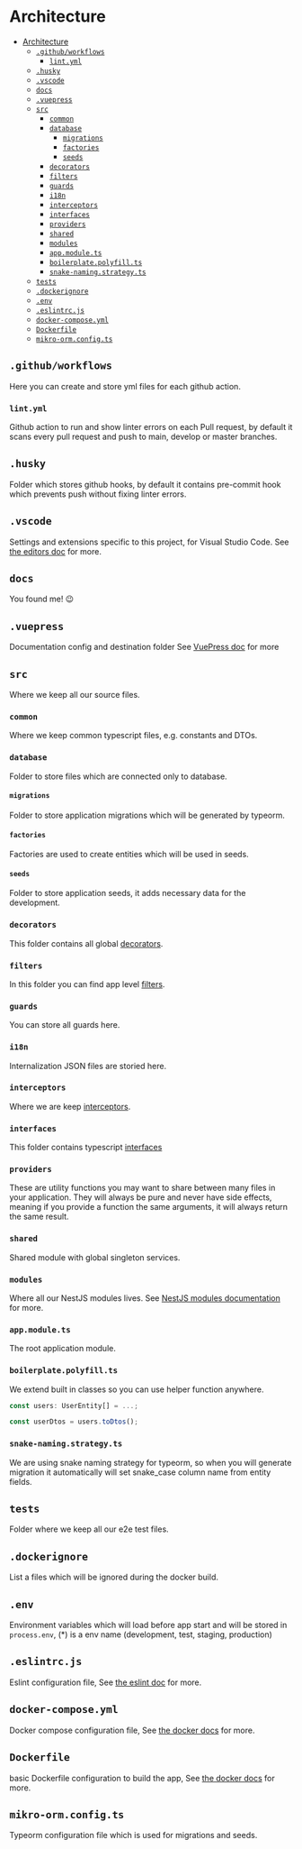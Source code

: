 # Architecture

- [Architecture](#architecture)
  - [`.github/workflows`](#githubworkflows)
    - [`lint.yml`](#lintyml)
  - [`.husky`](#husky)
  - [`.vscode`](#vscode)
  - [`docs`](#docs)
  - [`.vuepress`](#vuepress)
  - [`src`](#src)
    - [`common`](#common)
    - [`database`](#database)
      - [`migrations`](#migrations)
      - [`factories`](#factories)
      - [`seeds`](#seeds)
    - [`decorators`](#decorators)
    - [`filters`](#filters)
    - [`guards`](#guards)
    - [`i18n`](#i18n)
    - [`interceptors`](#interceptors)
    - [`interfaces`](#interfaces)
    - [`providers`](#providers)
    - [`shared`](#shared)
    - [`modules`](#modules)
    - [`app.module.ts`](#appmodulets)
    - [`boilerplate.polyfill.ts`](#boilerplatepolyfillts)
    - [`snake-naming.strategy.ts`](#snake-namingstrategyts)
  - [`tests`](#tests)
  - [`.dockerignore`](#dockerignore)
  - [`.env`](#env)
  - [`.eslintrc.js`](#eslintrcjs)
  - [`docker-compose.yml`](#docker-composeyml)
  - [`Dockerfile`](#dockerfile)
  - [`mikro-orm.config.ts`](#ormconfigts)

## `.github/workflows`

Here you can create and store yml files for each github action.

### `lint.yml`

Github action to run and show linter errors on each Pull request, by default it scans every pull request and push to main, develop or master branches.

## `.husky`

Folder which stores github hooks, by default it contains pre-commit hook which prevents push without fixing linter errors.

## `.vscode`

Settings and extensions specific to this project, for Visual Studio Code. See [the editors doc](editors.md#visual-studio-code) for more.

## `docs`

You found me! :wink:

## `.vuepress`

Documentation config and destination folder See [VuePress doc](https://vuepress.vuejs.org) for more

## `src`

Where we keep all our source files.

### `common`

Where we keep common typescript files, e.g. constants and DTOs.

### `database`

Folder to store files which are connected only to database.

#### `migrations`

Folder to store application migrations which will be generated by typeorm.

#### `factories`

Factories are used to create entities which will be used in seeds. 

#### `seeds`

Folder to store application seeds, it adds necessary data for the development.

### `decorators`

This folder contains all global [decorators](https://www.typescriptlang.org/docs/handbook/decorators.html).

### `filters`

In this folder you can find app level [filters](https://docs.nestjs.com/exception-filters).

### `guards`

You can store all guards here.

### `i18n`

Internalization JSON files are storied here.

### `interceptors`

Where we are keep [interceptors](https://docs.nestjs.com/interceptors).

### `interfaces`

This folder contains typescript [interfaces](https://www.typescriptlang.org/docs/handbook/interfaces.html)

### `providers`

These are utility functions you may want to share between many files in your application. They will always be pure and never have side effects, meaning if you provide a function the same arguments, it will always return the same result.

### `shared`

Shared module with global singleton services.

### `modules`

Where all our NestJS modules lives. See [NestJS modules documentation](https://docs.nestjs.com/modules) for more.

### `app.module.ts`

The root application module.

### `boilerplate.polyfill.ts`

We extend built in classes so you can use helper function anywhere.

```typescript
const users: UserEntity[] = ...;

const userDtos = users.toDtos();
```

### `snake-naming.strategy.ts`

We are using snake naming strategy for typeorm, so when you will generate migration it automatically will set snake_case column name from entity fields.

## `tests`

Folder where we keep all our e2e test files.

## `.dockerignore`

List a files which will be ignored during the docker build.

## `.env`

Environment variables which will load before app start and will be stored in `process.env`, (*) is a env name (development, test, staging, production)

## `.eslintrc.js`

Eslint configuration file, See [the eslint doc](https://eslint.org/) for more.

## `docker-compose.yml`

Docker compose configuration file, See [the docker docs](https://docs.docker.com/compose/compose-file/) for more.

## `Dockerfile`

basic Dockerfile configuration to build the app, See [the docker docs](https://docs.docker.com/engine/reference/builder/) for more.

## `mikro-orm.config.ts`

Typeorm configuration file which is used for migrations and seeds.
